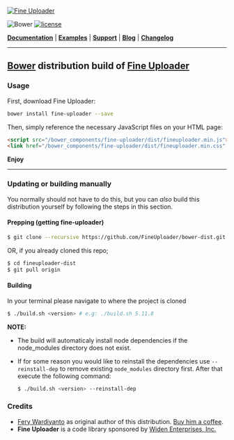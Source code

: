 [![Fine Uploader](http://fineuploader.com/img/FineUploader_logo.png)](http://fineuploader.com)

![Bower](https://img.shields.io/bower/v/fine-uploader.svg?style=flat-square)
[![license](https://img.shields.io/badge/license-MIT-brightgreen.svg?style=flat-square)](LICENSE)

[**Documentation**](http://docs.fineuploader.com) |
[**Examples**](http://fineuploader.com/demos) |
[**Support**](http://fineuploader.com/support.html) |
[**Blog**](http://blog.fineuploader.com/) |
[**Changelog**](http://blog.fineuploader.com/category/changelog/)

---

## [Bower](http://bower.io) distribution build of [Fine Uploader](http://fineuploader.com)

### Usage

First, download Fine Uploader:

```bash
bower install fine-uploader --save
```

Then, simply reference the necessary JavaScript files on your HTML page:

```html
<script src="/bower_components/fine-uploader/dist/fineuploader.min.js"></script>
<link href="/bower_components/fine-uploader/dist/fineuploader.min.css" type="text/css">
```

__Enjoy__

----

### Updating or building manually

You normally should not have to do this, but you can _also_ build this distribution yourself by following the steps in this section.

#### Prepping (getting fine-uploader)

```bash
$ git clone --recursive https://github.com/FineUploader/bower-dist.git
```

OR, if you already cloned this repo;

```bash
$ cd fineuploader-dist
$ git pull origin
```

#### Building

In your terminal please navigate to where the project is cloned

```bash
$ ./build.sh <version> # e.g: ./build.sh 5.11.8
```

**NOTE:**

- The build will automaticaly install node dependencies if the node_modules directory does not exist.
- If for some reason you would like to reinstall the dependencies use `--reinstall-dep` to remove existing `node_modules` directory first. After that execute the following command:

	```bash
	$ ./build.sh <version> --reinstall-dep
	```

### Credits

* [Fery Wardiyanto](https://github.com/feryardiant) as original author of this distribution. [Buy him a coffee](https://gratipay.com/~feryardiant/).
* **Fine Uploader** is a code library sponsored by [Widen Enterprises, Inc.](http://www.widen.com/)
